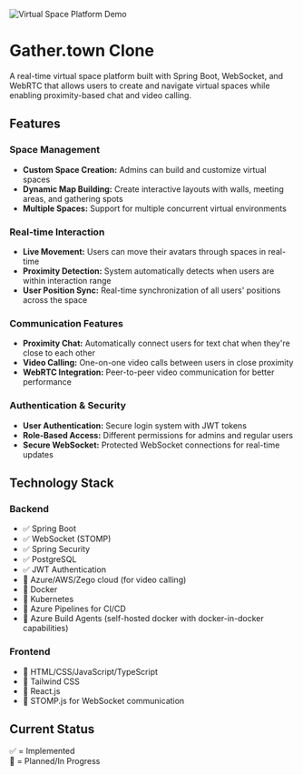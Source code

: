 ![Virtual Space Platform Demo](./thumpnail.jpg)

# Gather.town Clone
A real-time virtual space platform built with Spring Boot, WebSocket, and WebRTC that allows users to create and navigate virtual spaces while enabling proximity-based chat and video calling.

## Features

### Space Management
- **Custom Space Creation:** Admins can build and customize virtual spaces
- **Dynamic Map Building:** Create interactive layouts with walls, meeting areas, and gathering spots
- **Multiple Spaces:** Support for multiple concurrent virtual environments

### Real-time Interaction
- **Live Movement:** Users can move their avatars through spaces in real-time
- **Proximity Detection:** System automatically detects when users are within interaction range
- **User Position Sync:** Real-time synchronization of all users' positions across the space

### Communication Features
- **Proximity Chat:** Automatically connect users for text chat when they're close to each other
- **Video Calling:** One-on-one video calls between users in close proximity
- **WebRTC Integration:** Peer-to-peer video communication for better performance

### Authentication & Security
- **User Authentication:** Secure login system with JWT tokens
- **Role-Based Access:** Different permissions for admins and regular users
- **Secure WebSocket:** Protected WebSocket connections for real-time updates

## Technology Stack

### Backend
- ✅ Spring Boot
- ✅ WebSocket (STOMP)
- ✅ Spring Security
- ✅ PostgreSQL
- ✅ JWT Authentication
- 🚧 Azure/AWS/Zego cloud (for video calling)
- 🚧 Docker
- 🚧 Kubernetes
- 🚧 Azure Pipelines for CI/CD
- 🚧 Azure Build Agents (self-hosted docker with docker-in-docker capabilities)

### Frontend
- 🚧 HTML/CSS/JavaScript/TypeScript
- 🚧 Tailwind CSS
- 🚧 React.js
- 🚧 STOMP.js for WebSocket communication

## Current Status
✅ = Implemented  
🚧 = Planned/In Progress
